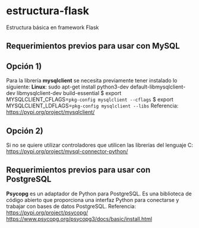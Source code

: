 # estructura-flask
Estructura básica en framework Flask
## Requerimientos previos para usar con MySQL

## Opción 1)

 Para la librería **mysqlclient** se necesita previamente tener instalado lo siguiente:
**Linux**:
sudo apt-get install python3-dev default-libmysqlclient-dev libmysqlclient-dev build-essential
$ export MYSQLCLIENT_CFLAGS=`pkg-config mysqlclient --cflags`
$ export MYSQLCLIENT_LDFLAGS=`pkg-config mysqlclient --libs`
Referencia: https://pypi.org/project/mysqlclient/

## Opción 2)

Si no se quiere utilizar controladores que utilicen las librerías del lenguaje C:
https://pypi.org/project/mysql-connector-python/

## Requerimientos previos para usar con PostgreSQL
**Psycopg** es un adaptador de Python para PostgreSQL. Es una biblioteca de código abierto que proporciona una interfaz Python para conectarse y trabajar con bases de datos PostgreSQL.
Referencia:
https://pypi.org/project/psycopg/
https://www.psycopg.org/psycopg3/docs/basic/install.html

